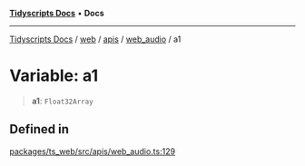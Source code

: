 [**Tidyscripts Docs**](../../../../../../../README.md) • **Docs**

***

[Tidyscripts Docs](../../../../../../../globals.md) / [web](../../../../../README.md) / [apis](../../../README.md) / [web\_audio](../README.md) / a1

# Variable: a1

> **a1**: `Float32Array`

## Defined in

[packages/ts\_web/src/apis/web\_audio.ts:129](https://github.com/sheunaluko/tidyscripts/blob/master/packages/ts_web/src/apis/web_audio.ts#L129)
